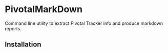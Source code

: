 PivotalMarkDown
===============

Command line utility to extract Pivotal Tracker info and produce markdown reports.

Installation
------------

